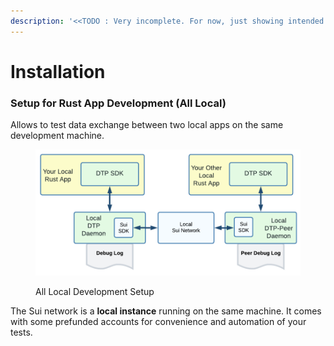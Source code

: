 ```yaml
---
description: '<<TODO : Very incomplete. For now, just showing intended dev setups>>'
---
```


# Installation

### Setup for Rust App Development  (All Local)

Allows to test data exchange between two local apps on the same development machine.

<figure><img src="../.gitbook/assets/all_local_dev_setup.png" alt=""><figcaption><p>All Local Development Setup</p></figcaption></figure>

The Sui network is a **local instance** running on the same machine. It comes with some prefunded accounts for convenience and automation of your tests.
